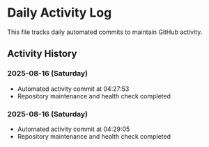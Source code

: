 # Daily Activity Log

This file tracks daily automated commits to maintain GitHub activity.

## Activity History


### 2025-08-16 (Saturday)
- Automated activity commit at 04:27:53
- Repository maintenance and health check completed

### 2025-08-16 (Saturday)
- Automated activity commit at 04:29:05
- Repository maintenance and health check completed
